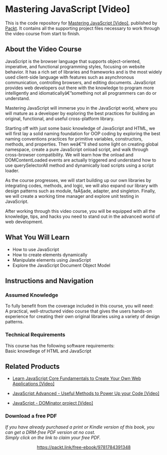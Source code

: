 # Mastering JavaScript [Video]
This is the code repository for [Mastering JavaScript [Video]](https://www.packtpub.com/web-development/mastering-javascript-video?utm_source=github&utm_medium=repository&utm_campaign=9781784391348), published by [Packt](https://www.packtpub.com/?utm_source=github). It contains all the supporting project files necessary to work through the video course from start to finish.
## About the Video Course
JavaScript is the browser language that supports object-oriented, imperative, and functional programming styles, focusing on website behavior. It has a rich set of libraries and frameworks and is the most widely used client-side language with features such as asynchronous communication, controlling browsers, and editing documents. JavaScript provides web developers out there with the knowledge to program more intelligently and idiomaticallyâ€”something not all programmers can do or understand.

Mastering JavaScript will immerse you in the JavaScript world, where you will mature as a developer by exploring the best practices for building an original, functional, and useful cross-platform library.

Starting off with just some basic knowledge of JavaScript and HTML, we will first lay a solid naming foundation for OOP coding by exploring the best naming conventions practices for primitive variables, constructors, methods, and properties. Then weâ€™ll shed some light on creating global namespace, create a pure JavaScript onload script, and walk through cross-browser compatibility. We will learn how the onload and DOMContentLoaded events are actually triggered and understand how to use querySelectorAll method and dynamically load scripts using a script loader.

As the course progresses, we will start building up our own libraries by integrating codes, methods, and logic, we will also expand our library with design patterns such as module, faÃ§ade, adapter, and singleton. Finally, we will create a working time manager and explore unit testing in JavaScript.

After working through this video course, you will be equipped with all the knowledge, tips, and hacks you need to stand out in the advanced world of web development.

<H2>What You Will Learn</H2>
<DIV class=book-info-will-learn-text>
<UL>
<LI>How to use JavaScript 
<LI>How to create elements dynamically 
<LI>Manipulate elements using JavaScript 
<LI>Explore the JavaScript Document Object Model </LI></UL></DIV>

## Instructions and Navigation
### Assumed Knowledge
To fully benefit from the coverage included in this course, you will need:<br/>
A practical, well-structured video course that gives the users hands-on experience for creating their own original libraries using a variety of design patterns.
### Technical Requirements
This course has the following software requirements:<br/>
Basic knowdlege of HTML and JavaScript

## Related Products
* [Learn JavaScript Core Fundamentals to Create Your Own Web Applications [Video]](https://www.packtpub.com/application-development/learn-javascript-core-fundamentals-create-your-own-web-applications-video?utm_source=github&utm_medium=repository&utm_campaign=9781838824754)

* [JavaScript Advanced - Useful Methods to Power Up your Code [Video]](https://www.packtpub.com/application-development/javascript-advanced-useful-methods-power-your-code-video?utm_source=github&utm_medium=repository&utm_campaign=9781838826987)

* [JavaScript - DOMinator project [Video]](https://www.packtpub.com/web-development/javascript-dominator-project-video?utm_source=github&utm_medium=repository&utm_campaign=9781838820749)

### Download a free PDF

 <i>If you have already purchased a print or Kindle version of this book, you can get a DRM-free PDF version at no cost.<br>Simply click on the link to claim your free PDF.</i>
<p align="center"> <a href="https://packt.link/free-ebook/9781784391348">https://packt.link/free-ebook/9781784391348 </a> </p>